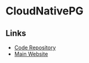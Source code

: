 # CloudNativePG

## Links

- [Code Repository](https://github.com/cloudnative-pg/cloudnative-pg)
- [Main Website](https://cloudnative-pg.io)

